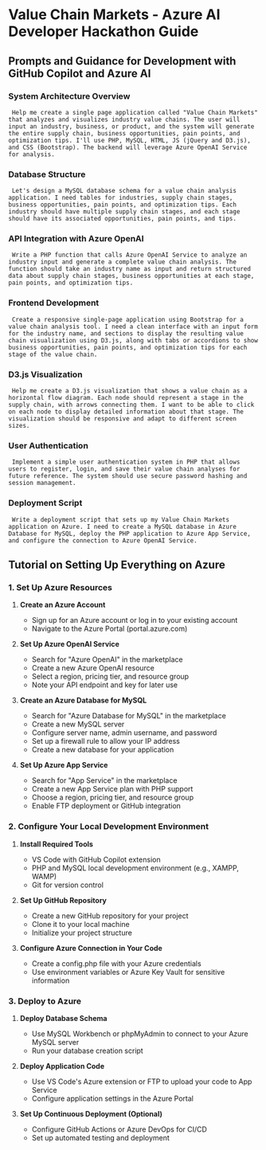 # Value Chain Markets - Azure AI Developer Hackathon Guide

## Prompts and Guidance for Development with GitHub Copilot and Azure AI

### System Architecture Overview

```
 Help me create a single page application called "Value Chain Markets" that analyzes and visualizes industry value chains. The user will input an industry, business, or product, and the system will generate the entire supply chain, business opportunities, pain points, and optimization tips. I'll use PHP, MySQL, HTML, JS (jQuery and D3.js), and CSS (Bootstrap). The backend will leverage Azure OpenAI Service for analysis.
```

### Database Structure

```
 Let's design a MySQL database schema for a value chain analysis application. I need tables for industries, supply chain stages, business opportunities, pain points, and optimization tips. Each industry should have multiple supply chain stages, and each stage should have its associated opportunities, pain points, and tips.
```

### API Integration with Azure OpenAI

```
 Write a PHP function that calls Azure OpenAI Service to analyze an industry input and generate a complete value chain analysis. The function should take an industry name as input and return structured data about supply chain stages, business opportunities at each stage, pain points, and optimization tips.
```

### Frontend Development

```
 Create a responsive single-page application using Bootstrap for a value chain analysis tool. I need a clean interface with an input form for the industry name, and sections to display the resulting value chain visualization using D3.js, along with tabs or accordions to show business opportunities, pain points, and optimization tips for each stage of the value chain.
```

### D3.js Visualization

```
 Help me create a D3.js visualization that shows a value chain as a horizontal flow diagram. Each node should represent a stage in the supply chain, with arrows connecting them. I want to be able to click on each node to display detailed information about that stage. The visualization should be responsive and adapt to different screen sizes.
```

### User Authentication

```
 Implement a simple user authentication system in PHP that allows users to register, login, and save their value chain analyses for future reference. The system should use secure password hashing and session management.
```

### Deployment Script

```
 Write a deployment script that sets up my Value Chain Markets application on Azure. I need to create a MySQL database in Azure Database for MySQL, deploy the PHP application to Azure App Service, and configure the connection to Azure OpenAI Service.
```

## Tutorial on Setting Up Everything on Azure

### 1. Set Up Azure Resources

1. **Create an Azure Account**
   - Sign up for an Azure account or log in to your existing account
   - Navigate to the Azure Portal (portal.azure.com)

2. **Set Up Azure OpenAI Service**
   - Search for "Azure OpenAI" in the marketplace
   - Create a new Azure OpenAI resource
   - Select a region, pricing tier, and resource group
   - Note your API endpoint and key for later use

3. **Create an Azure Database for MySQL**
   - Search for "Azure Database for MySQL" in the marketplace
   - Create a new MySQL server
   - Configure server name, admin username, and password
   - Set up a firewall rule to allow your IP address
   - Create a new database for your application

4. **Set Up Azure App Service**
   - Search for "App Service" in the marketplace
   - Create a new App Service plan with PHP support
   - Choose a region, pricing tier, and resource group
   - Enable FTP deployment or GitHub integration

### 2. Configure Your Local Development Environment

1. **Install Required Tools**
   - VS Code with GitHub Copilot extension
   - PHP and MySQL local development environment (e.g., XAMPP, WAMP)
   - Git for version control

2. **Set Up GitHub Repository**
   - Create a new GitHub repository for your project
   - Clone it to your local machine
   - Initialize your project structure

3. **Configure Azure Connection in Your Code**
   - Create a config.php file with your Azure credentials
   - Use environment variables or Azure Key Vault for sensitive information

### 3. Deploy to Azure

1. **Deploy Database Schema**
   - Use MySQL Workbench or phpMyAdmin to connect to your Azure MySQL server
   - Run your database creation script

2. **Deploy Application Code**
   - Use VS Code's Azure extension or FTP to upload your code to App Service
   - Configure application settings in the Azure Portal

3. **Set Up Continuous Deployment (Optional)**
   - Configure GitHub Actions or Azure DevOps for CI/CD
   - Set up automated testing and deployment
